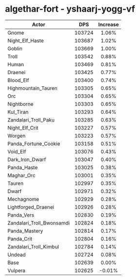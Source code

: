 # algethar-fort - yshaarj-yogg-vf
| Actor | DPS | Increase |
|---|:---:|:---:|
|Gnome|103724|1.06%|
|Night_Elf_Haste|103687|1.02%|
|Goblin|103669|1.00%|
|Troll|103542|0.88%|
|Human|103469|0.81%|
|Draenei|103425|0.77%|
|Blood_Elf|103400|0.74%|
|Highmountain_Tauren|103305|0.65%|
|Orc|103304|0.65%|
|Nightborne|103303|0.65%|
|Kul_Tiran|103293|0.64%|
|Zandalari_Troll_Paku|103285|0.63%|
|Night_Elf_Crit|103227|0.57%|
|Worgen|103223|0.57%|
|Panda_Fortune_Cookie|103158|0.51%|
|Void_Elf|103076|0.43%|
|Dark_Iron_Dwarf|103047|0.40%|
|Panda_Haste|103025|0.38%|
|Maghar_Orc|103001|0.35%|
|Tauren|102997|0.35%|
|Dwarf|102971|0.32%|
|Mechagnome|102929|0.28%|
|Lightforged_Draenei|102926|0.28%|
|Panda_Vers|102830|0.19%|
|Zandalari_Troll_Bwonsamdi|102824|0.18%|
|Panda_Mastery|102814|0.17%|
|Panda_Crit|102804|0.16%|
|Zandalari_Troll_Kimbul|102784|0.14%|
|Undead|102724|0.08%|
|Base|102639|0.00%|
|Vulpera|102625|-0.01%|
